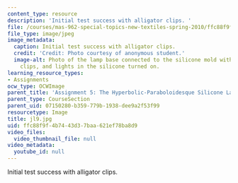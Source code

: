 ```yaml
---
content_type: resource
description: 'Initial test success with alligator clips. '
file: /courses/mas-962-special-topics-new-textiles-spring-2010/ffc88f9f4b7443d37baa621ef78ba8d9_jl9.jpg
file_type: image/jpeg
image_metadata:
  caption: Initial test success with alligator clips.
  credit: 'Credit: Photo courtesy of anonymous student.'
  image-alt: Photo of the lamp base connected to the silicone mold with alligator
    clips, and lights in the silicone turned on.
learning_resource_types:
- Assignments
ocw_type: OCWImage
parent_title: 'Assignment 5: The Hyperbolic-Paraboloidesque Silicone Lamp'
parent_type: CourseSection
parent_uid: 07150280-b359-779b-1938-dee9a2f53f99
resourcetype: Image
title: jl9.jpg
uid: ffc88f9f-4b74-43d3-7baa-621ef78ba8d9
video_files:
  video_thumbnail_file: null
video_metadata:
  youtube_id: null
---
```

Initial test success with alligator clips. 

